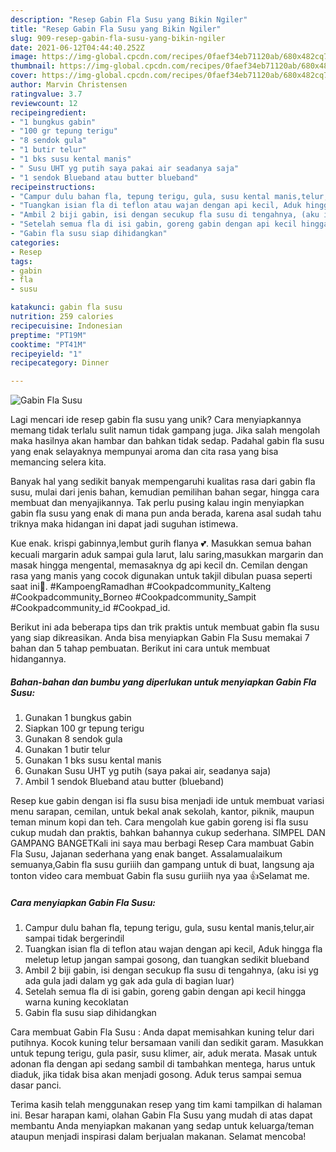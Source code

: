 ```yaml
---
description: "Resep Gabin Fla Susu yang Bikin Ngiler"
title: "Resep Gabin Fla Susu yang Bikin Ngiler"
slug: 909-resep-gabin-fla-susu-yang-bikin-ngiler
date: 2021-06-12T04:44:40.252Z
image: https://img-global.cpcdn.com/recipes/0faef34eb71120ab/680x482cq70/gabin-fla-susu-foto-resep-utama.jpg
thumbnail: https://img-global.cpcdn.com/recipes/0faef34eb71120ab/680x482cq70/gabin-fla-susu-foto-resep-utama.jpg
cover: https://img-global.cpcdn.com/recipes/0faef34eb71120ab/680x482cq70/gabin-fla-susu-foto-resep-utama.jpg
author: Marvin Christensen
ratingvalue: 3.7
reviewcount: 12
recipeingredient:
- "1 bungkus gabin"
- "100 gr tepung terigu"
- "8 sendok gula"
- "1 butir telur"
- "1 bks susu kental manis"
- " Susu UHT yg putih saya pakai air seadanya saja"
- "1 sendok Blueband atau butter blueband"
recipeinstructions:
- "Campur dulu bahan fla, tepung terigu, gula, susu kental manis,telur,air sampai tidak bergerindil"
- "Tuangkan isian fla di teflon atau wajan dengan api kecil, Aduk hingga fla meletup letup jangan sampai gosong, dan tuangkan sedikit blueband"
- "Ambil 2 biji gabin, isi dengan secukup fla susu di tengahnya, (aku isi yg ada gula jadi dalam yg gak ada gula di bagian luar)"
- "Setelah semua fla di isi gabin, goreng gabin dengan api kecil hingga warna kuning kecoklatan"
- "Gabin fla susu siap dihidangkan"
categories:
- Resep
tags:
- gabin
- fla
- susu

katakunci: gabin fla susu 
nutrition: 259 calories
recipecuisine: Indonesian
preptime: "PT19M"
cooktime: "PT41M"
recipeyield: "1"
recipecategory: Dinner

---
```



![Gabin Fla Susu](https://img-global.cpcdn.com/recipes/0faef34eb71120ab/680x482cq70/gabin-fla-susu-foto-resep-utama.jpg)

Lagi mencari ide resep gabin fla susu yang unik? Cara menyiapkannya memang tidak terlalu sulit namun tidak gampang juga. Jika salah mengolah maka hasilnya akan hambar dan bahkan tidak sedap. Padahal gabin fla susu yang enak selayaknya mempunyai aroma dan cita rasa yang bisa memancing selera kita.

Banyak hal yang sedikit banyak mempengaruhi kualitas rasa dari gabin fla susu, mulai dari jenis bahan, kemudian pemilihan bahan segar, hingga cara membuat dan menyajikannya. Tak perlu pusing kalau ingin menyiapkan gabin fla susu yang enak di mana pun anda berada, karena asal sudah tahu triknya maka hidangan ini dapat jadi suguhan istimewa.

Kue enak. krispi gabinnya,lembut gurih flanya 💕. Masukkan semua bahan kecuali margarin aduk sampai gula larut, lalu saring,masukkan margarin dan masak hingga mengental, memasaknya dg api kecil dn. Cemilan dengan rasa yang manis yang cocok digunakan untuk takjil dibulan puasa seperti saat ini🥰. #KampoengRamadhan #Cookpadcommunity_Kalteng #Cookpadcommunity_Borneo #Cookpadcommunity_Sampit #Cookpadcommunity_id #Cookpad_id.


Berikut ini ada beberapa tips dan trik praktis untuk membuat gabin fla susu yang siap dikreasikan. Anda bisa menyiapkan Gabin Fla Susu memakai 7 bahan dan 5 tahap pembuatan. Berikut ini cara untuk membuat hidangannya.

<!--inarticleads1-->

##### Bahan-bahan dan bumbu yang diperlukan untuk menyiapkan Gabin Fla Susu:

1. Gunakan 1 bungkus gabin
1. Siapkan 100 gr tepung terigu
1. Gunakan 8 sendok gula
1. Gunakan 1 butir telur
1. Gunakan 1 bks susu kental manis
1. Gunakan  Susu UHT yg putih (saya pakai air, seadanya saja)
1. Ambil 1 sendok Blueband atau butter (blueband)


Resep kue gabin dengan isi fla susu bisa menjadi ide untuk membuat variasi menu sarapan, cemilan, untuk bekal anak sekolah, kantor, piknik, maupun teman minum kopi dan teh. Cara mengolah kue gabin goreng isi fla susu cukup mudah dan praktis, bahkan bahannya cukup sederhana. SIMPEL DAN GAMPANG BANGETKali ini saya mau berbagi Resep Cara mambuat Gabin Fla Susu, Jajanan sederhana yang enak banget. Assalamualaikum semuanya,Gabin fla susu guriiih dan gampang untuk di buat, langsung aja tonton video cara membuat Gabin fla susu guriiih nya yaa 👍Selamat me. 

<!--inarticleads2-->

##### Cara menyiapkan Gabin Fla Susu:

1. Campur dulu bahan fla, tepung terigu, gula, susu kental manis,telur,air sampai tidak bergerindil
1. Tuangkan isian fla di teflon atau wajan dengan api kecil, Aduk hingga fla meletup letup jangan sampai gosong, dan tuangkan sedikit blueband
1. Ambil 2 biji gabin, isi dengan secukup fla susu di tengahnya, (aku isi yg ada gula jadi dalam yg gak ada gula di bagian luar)
1. Setelah semua fla di isi gabin, goreng gabin dengan api kecil hingga warna kuning kecoklatan
1. Gabin fla susu siap dihidangkan


Cara membuat Gabin Fla Susu : Anda dapat memisahkan kuning telur dari putihnya. Kocok kuning telur bersamaan vanili dan sedikit garam. Masukkan untuk tepung terigu, gula pasir, susu klimer, air, aduk merata. Masak untuk adonan fla dengan api sedang sambil di tambahkan mentega, harus untuk diaduk, jika tidak bisa akan menjadi gosong. Aduk terus sampai semua dasar panci. 

Terima kasih telah menggunakan resep yang tim kami tampilkan di halaman ini. Besar harapan kami, olahan Gabin Fla Susu yang mudah di atas dapat membantu Anda menyiapkan makanan yang sedap untuk keluarga/teman ataupun menjadi inspirasi dalam berjualan makanan. Selamat mencoba!
